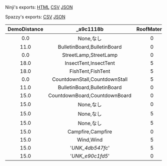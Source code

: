 Ninji's exports: [HTML](https://wuffs.org/acnh/bcsv_140/html/EventPlazaObjModelParam.html) [CSV](https://wuffs.org/acnh/bcsv_140/csv/EventPlazaObjModelParam.csv) [JSON](https://wuffs.org/acnh/bcsv_140/json/EventPlazaObjModelParam.json)

Spazzy's exports: [CSV](https://github.com/McSpazzy/acnh-csv/blob/master/EventPlazaObjModelParam.csv) [JSON](https://github.com/McSpazzy/acnh-json/blob/master/EventPlazaObjModelParam.json)

| DemoDistance | _a9c1118b | RoofMaterial | UniqueID | _30d3f8f7 | FlowFileName | NearCulling | ResourceName |
|:--:|:--:|:--:|:--:|:--:|:--:|:--:|:--:|
| 0.0 | None,なし | 0 | 0 | '' | '' | 0 | '' | 
| 11.0 | BulletinBoard,BulletinBoard | 0 | 1 | '' | 'Obj_BulletinBoard' | 1 | 'EvtobjBbs' | 
| 0.0 | StreetLamp,StreetLamp | 0 | 2 | '' | '' | 1 | 'EvtobjLamp' | 
| 18.0 | InsectTent,InsectTent | 5 | 3 | '' | 'Obj_InsectFesBOX' | 0 | 'EvtobjInsectTent' | 
| 18.0 | FishTent,FishTent | 5 | 4 | '' | 'Obj_FishFesBOX' | 0 | 'EvtobjFishTent' | 
| 0.0 | CountdownStall,CountdownStall | 5 | 5 | '' | '' | 0 | 'EvtobjCountdownStall' | 
| 11.0 | BulletinBoard,BulletinBoard | 0 | 8 | '' | 'Obj_BulletinBoard' | 1 | 'EvtobjBbsWood' | 
| 15.0 | CountdownBoard,CountdownBoard | 0 | 10 | '' | '' | 0 | 'EvtobjCountdownBoard' | 
| 15.0 | None,なし | 0 | 11 | '' | '' | 0 | 'EvtobjKotono' | 
| 15.0 | None,なし | 5 | 12 | '' | '' | 0 | 'EvtobjStallSkk' | 
| 15.0 | None,なし | 5 | 13 | '' | '' | 0 | 'EvtobjStallHgh' | 
| 15.0 | Campfire,Campfire | 0 | 14 | '' | '' | 0 | 'EvtobjCampfire' | 
| 15.0 | Wind,Wind | 5 | 17 | '' | '' | 0 | 'EvtobjRazyStall' | 
| 15.0 | '_UNK_4db547fc_' | 5 | 18 | '' | '' | 0 | 'EvtobjTsunekichiStall' | 
| 15.0 | '_UNK_e90c1fd5_' | 0 | 19 | 'InDream' | 'Obj_WorldMyDesignGallery' | 0 | 'EvtobjTailorDevice' | 
